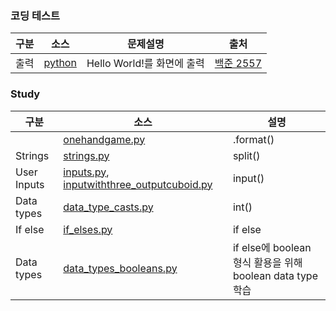 <!-- markdown language -->
<!-- 글자 크기/표/링크 -->

<!--
[글자크기]
# 코딩 테스트
## 코딩 테스트 
### 코딩 테스트 
#### 코딩 테스트  -->
### 코딩 테스트

<!-- 표 만들기 -->
<!-- 링크하기 - 외부 - [name](link) -->
|구분|소스|문제설명|출처|
|--|--|--|--|
|출력|[python](./docs/codingtests/2557.py)|Hello World!를 화면에 출력|[백준 2557](https://www.acmicpc.net/problem/2557)|


### Study
|구분|소스|설명|
|--|--|--|
||[onehandgame.py](./docs/quests/onehandgame.py)|.format()|
|Strings|[strings.py](./docs/strings.py)|split()|
|User Inputs|[inputs.py](./docs/inputs.py), [inputwiththree_outputcuboid.py](./docs/quests/inputwiththree_outputcuboid.py)|input()|
|Data types|[data_type_casts.py](./docs/data_type_casts.py)|int()|
|If else|[if_elses.py](./docs/if_elses.py)|if else|
|Data types|[data_types_booleans.py](./docs/data_types_booleans.py)|if else에 boolean 형식 활용을 위해 boolean data type 학습|

